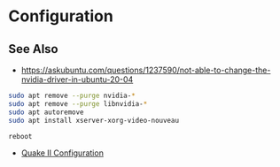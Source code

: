 # Configuration

## See Also

- https://askubuntu.com/questions/1237590/not-able-to-change-the-nvidia-driver-in-ubuntu-20-04
```sh
sudo apt remove --purge nvidia-*
sudo apt remove --purge libnvidia-*
sudo apt autoremove
sudo apt install xserver-xorg-video-nouveau
```
```sh
reboot
```
- [Quake II Configuration](https://github.com/julio-gatti/.yq2)
